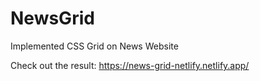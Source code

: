 # NewsGrid
Implemented CSS Grid on News Website

Check out the result:
https://news-grid-netlify.netlify.app/
